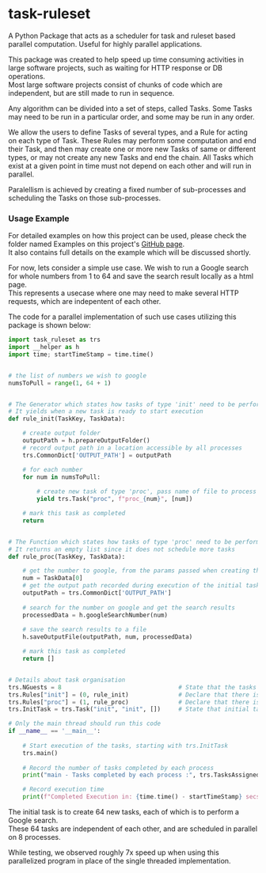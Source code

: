 # task-ruleset

A Python Package that acts as a scheduler for task and ruleset based parallel computation. Useful for highly parallel applications.

This package was created to help speed up time consuming activities in large software projects, such as waiting for HTTP response or DB operations.<br>
Most large software projects consist of chunks of code which are independent, but are still made to run in sequence.

Any algorithm can be divided into a set of steps, called Tasks. Some Tasks may need to be run in a particular order, and some may be run in any order.

We allow the users to define Tasks of several types, and a Rule for acting on each type of Task. These Rules may perform some computation and end their Task, and then may create one or more new Tasks of same or different types, or may not create any new Tasks and end the chain. All Tasks which exist at a given point in time must not depend on each other and will run in parallel.

Paralellism is achieved by creating a fixed number of sub-processes and scheduling the Tasks on those sub-processes.

### Usage Example

For detailed examples on how this project can be used, please check the folder named Examples on this project's [GitHub page](https://github.com/venunathan12/task-ruleset).<br>
It also contains full details on the example which will be discussed shortly.

For now, lets consider a simple use case. We wish to run a Google search for whole numbers from 1 to 64 and save the search result locally as a html page.<br>
This represents a usecase where one may need to make several HTTP requests, which are indepentent of each other.

The code for a parallel implementation of such use cases utilizing this package is shown below:

```python
import task_ruleset as trs
import __helper as h
import time; startTimeStamp = time.time()


# the list of numbers we wish to google
numsToPull = range(1, 64 + 1)


# The Generator which states how tasks of type 'init' need to be performed
# It yields when a new task is ready to start execution
def rule_init(TaskKey, TaskData):

    # create output folder
    outputPath = h.prepareOutputFolder()
    # record output path in a location accessible by all processes
    trs.CommonDict['OUTPUT_PATH'] = outputPath

    # for each number
    for num in numsToPull:
        
        # create new task of type 'proc', pass name of file to process as a param
        yield trs.Task("proc", f"proc_{num}", [num])

    # mark this task as completed
    return


# The Function which states how tasks of type 'proc' need to be performed
# It returns an empty list since it does not schedule more tasks
def rule_proc(TaskKey, TaskData):

    # get the number to google, from the params passed when creating the task
    num = TaskData[0]
    # get the output path recorded during execution of the initial task
    outputPath = trs.CommonDict['OUTPUT_PATH']
    
    # search for the number on google and get the search results
    processedData = h.googleSearchNumber(num)
    
    # save the search results to a file
    h.saveOutputFile(outputPath, num, processedData)

    # mark this task as completed
    return []


# Details about task organisation
trs.NGuests = 8                                 # State that the tasks need to be performed on 8 processes
trs.Rules["init"] = (0, rule_init)              # Declare that there is a task of type 'init' which needs 0 params
trs.Rules["proc"] = (1, rule_proc)              # Declare that there is a task of type 'proc' which needs 1 param
trs.InitTask = trs.Task("init", "init", [])     # State that initial task is of type 'init', and does not take any params

# Only the main thread should run this code
if __name__ == '__main__':
    
    # Start execution of the tasks, starting with trs.InitTask
    trs.main()
    
    # Record the number of tasks completed by each process
    print("main - Tasks completed by each process :", trs.TasksAssignedToProcess)

    # Record execution time
    print(f"Completed Execution in: {time.time() - startTimeStamp} secs")

```

The initial task is to create 64 new tasks, each of which is to perform a Google search.<br>
These 64 tasks are independent of each other, and are scheduled in parallel on 8 processes.

While testing, we observed roughly 7x speed up when using this parallelized program in place of the single threaded implementation.
